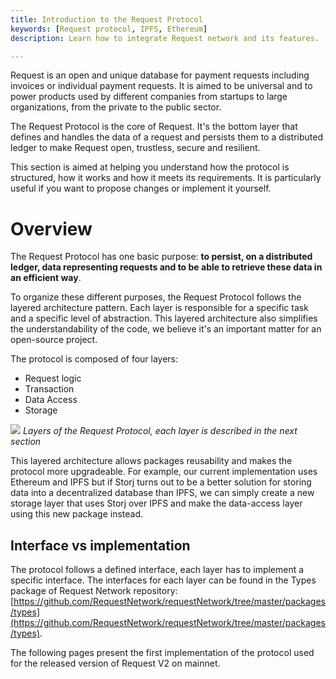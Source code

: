 ```yaml
---
title: Introduction to the Request Protocol
keywords: [Request protocol, IPFS, Ethereum]
description: Learn how to integrate Request network and its features.

---
```


Request is an open and unique database for payment requests including invoices or individual payment requests. It is aimed to be universal and to power products used by different companies from startups to large organizations, from the private to the public sector.

The Request Protocol is the core of Request. It's the bottom layer that defines and handles the data of a request and persists them to a distributed ledger to make Request open, trustless, secure and resilient.

This section is aimed at helping you understand how the protocol is structured, how it works and how it meets its requirements. It is particularly useful if you want to propose changes or implement it yourself.

# Overview

The Request Protocol has one basic purpose: **to persist, on a distributed ledger, data representing requests and to be able to retrieve these data in an efficient way**.

To organize these different purposes, the Request Protocol follows the layered architecture pattern. Each layer is responsible for a specific task and a specific level of abstraction. This layered architecture also simplifies the understandability of the code, we believe it's an important matter for an open-source project.

The protocol is composed of four layers:
- Request logic
- Transaction
- Data Access
- Storage

![](/img/RequestProtocol/1-LayersPresentation.jpg)
*Layers of the Request Protocol, each layer is described in the next section*

This layered architecture allows packages reusability and makes the protocol more upgradeable. For example, our current implementation uses Ethereum and IPFS but if Storj turns out to be a better solution for storing data into a decentralized database than IPFS, we can simply create a new storage layer that uses Storj over IPFS and make the data-access layer using this new package instead.

## Interface vs implementation

The protocol follows a defined interface, each layer has to implement a specific interface. The interfaces for each layer can be found in the Types package of Request Network repository: [https://github.com/RequestNetwork/requestNetwork/tree/master/packages/types](https://github.com/RequestNetwork/requestNetwork/tree/master/packages/types).

The following pages present the first implementation of the protocol used for the released version of Request V2 on mainnet.
